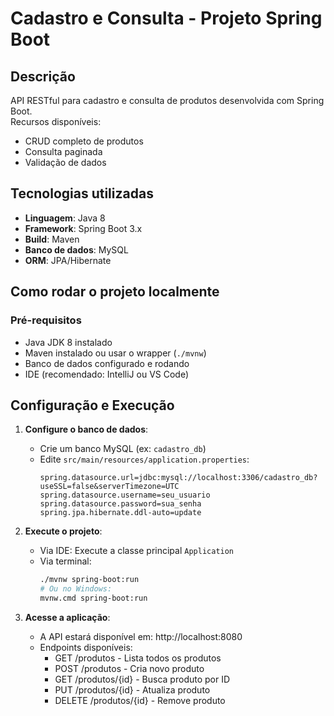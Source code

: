 # Cadastro e Consulta - Projeto Spring Boot

## Descrição
API RESTful para cadastro e consulta de produtos desenvolvida com Spring Boot.  
Recursos disponíveis:
- CRUD completo de produtos
- Consulta paginada
- Validação de dados

## Tecnologias utilizadas
- **Linguagem**: Java 8
- **Framework**: Spring Boot 3.x
- **Build**: Maven
- **Banco de dados**: MySQL
- **ORM**: JPA/Hibernate

## Como rodar o projeto localmente

### Pré-requisitos
- Java JDK 8 instalado
- Maven instalado ou usar o wrapper (`./mvnw`)
- Banco de dados configurado e rodando
- IDE (recomendado: IntelliJ ou VS Code)

## Configuração e Execução

1. **Configure o banco de dados**:
   - Crie um banco MySQL (ex: `cadastro_db`)
   - Edite `src/main/resources/application.properties`:
     ```properties
     spring.datasource.url=jdbc:mysql://localhost:3306/cadastro_db?useSSL=false&serverTimezone=UTC
     spring.datasource.username=seu_usuario
     spring.datasource.password=sua_senha
     spring.jpa.hibernate.ddl-auto=update
     ```

2. **Execute o projeto**:
   - Via IDE: Execute a classe principal `Application`
   - Via terminal:
     ```bash
     ./mvnw spring-boot:run
     # Ou no Windows:
     mvnw.cmd spring-boot:run
     ```

3. **Acesse a aplicação**:
   - A API estará disponível em: http://localhost:8080
   - Endpoints disponíveis:
     - GET /produtos - Lista todos os produtos
     - POST /produtos - Cria novo produto
     - GET /produtos/{id} - Busca produto por ID
     - PUT /produtos/{id} - Atualiza produto
     - DELETE /produtos/{id} - Remove produto
